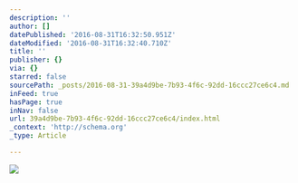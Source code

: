 ```yaml
---
description: ''
author: []
datePublished: '2016-08-31T16:32:50.951Z'
dateModified: '2016-08-31T16:32:40.710Z'
title: ''
publisher: {}
via: {}
starred: false
sourcePath: _posts/2016-08-31-39a4d9be-7b93-4f6c-92dd-16ccc27ce6c4.md
inFeed: true
hasPage: true
inNav: false
url: 39a4d9be-7b93-4f6c-92dd-16ccc27ce6c4/index.html
_context: 'http://schema.org'
_type: Article

---
```

![](https://the-grid-user-content.s3-us-west-2.amazonaws.com/0c4a3bef-221e-4983-aa25-3a3213c93f54.jpg)
